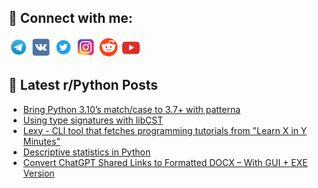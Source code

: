 ## 🔎 Connect with me:
[<img src="https://github.com/bullbesh/bullbesh/blob/main/images/Telegram.png" width="32" height="32" />](https://t.me/bullbesh)
[<img src="https://github.com/bullbesh/bullbesh/blob/main/images/VK.png" width="32" height="32" />](https://vk.com/bullbesh)
[<img src="https://github.com/bullbesh/bullbesh/blob/main/images/Twitter.png" width="32" height="32" />](https://twitter.com/bullbesh1)
[<img src="https://github.com/bullbesh/bullbesh/blob/main/images/Instagram.png" width="32" height="32" />](https://www.instagram.com/bullbesh)
[<img src="https://github.com/bullbesh/bullbesh/blob/main/images/Reddit.png" width="32" height="32" />](https://www.reddit.com/user/bullbesh)
[<img src="https://github.com/bullbesh/bullbesh/blob/main/images/YouTube.png" width="32" height="32" />](https://www.youtube.com/channel/UCtfjRs6uzgq5mfm8S06WTcg)

## 📕 Latest r/Python Posts
<!-- BLOG-POST-LIST:START -->
- [Bring Python 3.10’s match/case to 3.7+ with patterna](https://www.reddit.com/r/Python/comments/1kardx9/bring_python_310s_matchcase_to_37_with_patterna/)
- [Using type signatures with libCST](https://www.reddit.com/r/Python/comments/1kar0qa/using_type_signatures_with_libcst/)
- [Lexy - CLI tool that fetches programming tutorials from &quot;Learn X in Y Minutes&quot;](https://www.reddit.com/r/Python/comments/1kaq4sm/lexy_cli_tool_that_fetches_programming_tutorials/)
- [Descriptive statistics in Python](https://www.reddit.com/r/Python/comments/1kao9lg/descriptive_statistics_in_python/)
- [Convert ChatGPT Shared Links to Formatted DOCX – With GUI + EXE Version](https://www.reddit.com/r/Python/comments/1kanwuf/convert_chatgpt_shared_links_to_formatted_docx/)
<!-- BLOG-POST-LIST:END -->
